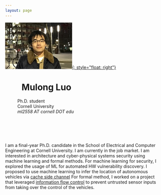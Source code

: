 ```yaml
---
layout: page
---
```

[![photo](/fig/boston_small2.jpg){: style="float: right"}](/fig/boston.jpg) 
#  &nbsp; &nbsp; &nbsp; &nbsp; **Mulong Luo** 
   &nbsp; &nbsp; &nbsp; &nbsp; &nbsp; Ph.D. student   
   &nbsp; &nbsp; &nbsp; &nbsp; &nbsp; Cornell University   
   &nbsp; &nbsp; &nbsp; &nbsp; &nbsp; *ml2558 AT cornell DOT edu*
# &nbsp;
I am a final-year Ph.D. candidate in the School of Electrical and Computer Engineering at Cornell University. I am currently in the job market. 
I am interested in architecture and cyber-physical systems security using machine learning and formal methods.
For machine learning for security, I explored the usage of ML for automated HW vulnerability discovery. I proposed to use machine learning to infer the location of autonomous vehicles via  [cache side channel](pub/sec20-luo.pdf) 
For formal method, I worked on a project that leveraged [information flow control](pub/ifc-cpsspc2018.pdf) to prevent untrusted sensor inputs from taking over the control of the vehicles. 

